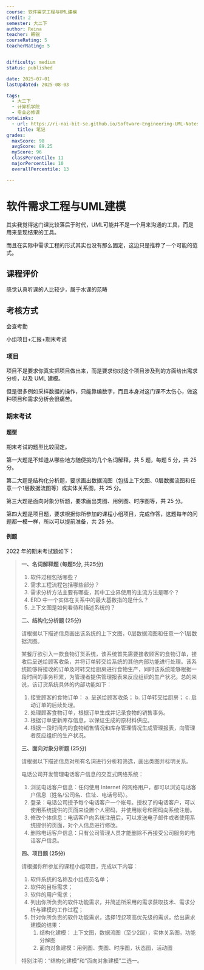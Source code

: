 ```yaml
---
course: 软件需求工程与UML建模
credit: 2
semester: 大二下
author: Reina
teacher: 韩锐
courseRating: 5
teacherRating: 5


difficulty: medium
status: published

date: 2025-07-01
lastUpdated: 2025-08-03

tags: 
  - 大二下
  - 计算机学院
  - 专业必修课
noteLinks:
  - url: https://ri-nai-bit-se.github.io/Software-Engineering-UML-Notes/
    title: 笔记
grades:
  maxScore: 98
  avgScore: 89.25
  myScore: 96
  classPercentile: 11
  majorPercentile: 10
  overallPercentile: 13

---
```



# 软件需求工程与UML建模

其实我觉得这门课比较落后于时代，UML可能并不是一个用来沟通的工具，而是用来呈现结果的工具。

而且在实际中需求工程的形式其实也没有那么固定，这边只是推荐了一个可能的范式。

## 课程评价

感觉认真听课的人比较少，属于水课的范畴

## 考核方式

会查考勤

小组项目+汇报+期末考试

### 项目

项目不是要求你真实把项目做出来，而是要求你对这个项目涉及到的方面给出需求分析，以及 UML 建模。

但是很多例如采样数据的操作，只能靠编数字，而且本身对这门课不太伤心，做这种项目和需求分析会很痛苦。

### 期末考试


#### 题型

期末考试的题型比较固定。

第一大题是不知道从哪些地方随便挑的几个名词解释，共 5 题，每题 5 分，共 25 分。

第二大题是结构化分析题，要求画出数据流图（包括上下文图、0层数据流图和任意一个1层数据流图等）或实体关系图，共 25 分。

第三大题是面向对象分析题，要求画出类图、用例图、时序图等，共 25 分。

第四大题是项目题，要求根据你所参加的课程小组项目，完成作答，这题每年的问题都一模一样，所以可以提前准备，共 25 分。

#### 例题

2022 年的期末考试题如下：

> **一、名词解释题 (每题5分, 共25分)**
>
> 1.  软件过程包括哪些？
> 2.  需求工程流程包括哪些部分？
> 3.  需求分析方法主要有哪些，其中工业界使用的主流方法是哪个？
> 4.  ERD 中一个实体在关系中的最大基数指的是什么？
> 5.  上下文图是如何看待和描述系统的？
> 
> **二、结构化分析题 (25分)**
>
> 请根据以下描述信息画出该系统的上下文图，0层数据流图和任意一个1层数据流图。
>
> 某餐厅欲引入一款食物订货系统，该系统首先需要接收顾客的食物订单，接收后呈送给顾客收条，并将订单转交给系统的其他内部功能进行处理。该系统能够将接收的订单及时转交给厨房进行食物生产，同时该系统能够根据一段时间的事务积累，为管理者提供管理报表来反应组织的生产状况。总的来说，该订货系统具体的内部功能如下：
>
> 1) 接受顾客的食物订单：
>    a. 呈送给顾客收条；
>    b. 订单转交给厨房；
>    c. 启动订单的后续处理。
> 2) 处理顾客食物订单，根据订单生成并记录食物的销售事务。
> 3) 根据订单更新库存信息，以保证生成的原材料供应。
> 4) 根据一段时间内的食物销售情况和库存管理情况生成管理报表，向管理者反应组织的生产状况。
>
> **三、面向对象分析题 (25分)**
>
> 请根据以下描述信息对所有名词进行分析和筛选，画出类图并标明关系。
>
> 电话公司开发管理电话客户信息的交互式网络系统：
> 1) 浏览电话客户信息：任何使用 Internet 的网络用户，都可以浏览电话客户信息（姓名/公司名、住址、电话号码）。
> 2) 登录：电话公司授予每个电话客户一个帐号。授权了的电话客户，可以使用系统提供的页面来设置个人密码，并使用帐号和密码向系统注册。
> 3) 修改个体信息：电话客户向系统注册后，可以发送电子邮件或者使用系统提供的页面，对个人信息进行修改。
> 4) 删除电话客户信息：只有公司管理人员才能删除不再接受公司服务的电话客户信息。
> 
> **四、项目题 (25分)**
>
> 请根据你所参加的课程小组项目，完成以下内容：
>
> 1.  软件系统的名称及小组成员名单；
> 2.  软件的目标需求；
> 3.  软件的用户需求；
> 4.  列出你所负责的软件功能需求，并简述所采用的需求获取技术、需求分析与建模的工作过程；
> 5.  针对你所负责的软件功能需求，选择1到2项高优先级的需求，给出需求建模的结果：
>     1) 结构化建模： 上下文图，数据流图（至少2层），实体关系图，功能分解图
>     2) 面向对象建模：用例图、类图、时序图，状态图，活动图
>
> 特别注明：“结构化建模”和“面向对象建模”二选一。

